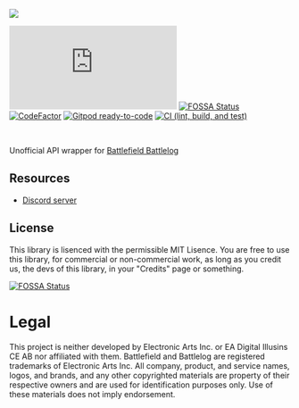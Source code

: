 

[![](https://raw.githubusercontent.com/Nefomemes/battlelog.js/master/docs/20210329_082904.png)](https://github.com/Nefomemes/battlelog.js)

![Run this repo on Replit](https://replit.com/badge/github/Nefomemes/battlelog.js)
[![FOSSA Status](https://app.fossa.com/api/projects/git%2Bgithub.com%2FNefomemes%2Fbattlelog.js.svg?type=shield)](https://app.fossa.com/projects/git%2Bgithub.com%2FNefomemes%2Fbattlelog.js?ref=badge_shield)
[![CodeFactor](https://www.codefactor.io/repository/github/nefomemes/battlelog.js/badge)](https://www.codefactor.io/repository/github/nefomemes/battlelog.js)
[![Gitpod ready-to-code](https://img.shields.io/badge/Gitpod-ready--to--code-blue?logo=gitpod)](https://gitpod.io/#https://github.com/Nefomemes/battlelog.js)
[![CI (lint, build, and test)](https://github.com/Nefomemes/battlelog.js/actions/workflows/ci.yml/badge.svg)](https://github.com/Nefomemes/battlelog.js/actions/workflows/ci.yml)

</p>
<br/>

Unofficial API wrapper for
[Battlefield Battlelog](https://battlelog.battlefield.com)

</p> 

## Resources

- [Discord server](https://discord.gg/gTB3Vzf5)



## License

This library is lisenced with the permissible MIT Lisence. You are free to use
this library, for commercial or non-commercial work, as long as you credit us,
the devs of this library, in your "Credits" page or something.

[![FOSSA Status](https://app.fossa.com/api/projects/git%2Bgithub.com%2FNefomemes%2Fbattlelog.js.svg?type=large)](https://app.fossa.com/projects/git%2Bgithub.com%2FNefomemes%2Fbattlelog.js?ref=badge_large)

# Legal

This project is neither developed by Electronic Arts Inc. or EA Digital Illusins
CE AB nor affiliated with them. Battlefield and Battlelog are registered
trademarks of Electronic Arts Inc. All company, product, and service names,
logos, and brands, and any other copyrighted materials are property of their
respective owners and are used for identification purposes only. Use of these
materials does not imply endorsement.
